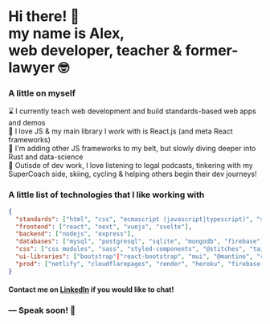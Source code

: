 <!--
**kuuzon/kuuzon** is a ✨ _special_ ✨ repository because its `README.md` (this file) appears on your GitHub profile.

Here are some ideas to get you started:

- 🔭 I’m currently working on ...
- 🌱 I’m currently learning ...
- 👯 I’m looking to collaborate on ...
- 🤔 I’m looking for help with ...
- 💬 Ask me about ...
- 📫 How to reach me: ...
- 😄 Pronouns: ...
- ⚡ Fun fact: ...
-->

<h1>
  Hi there! 👋 <br> 
  my name is Alex, <br> 
  web developer, teacher & former-lawyer 🤓 
</h1>

### A little on myself

<p>
  ⌛ I currently teach web development and build standards-based web apps and demos
  <br>
  🎯 I love JS & my main library I work with is React.js (and meta React frameworks)
  <br>
   🌱 I'm adding other JS frameworks to my belt, but slowly diving deeper into Rust and data-science
  <br>
  🧩 Outisde of dev work, I love listening to legal podcasts, tinkering with my SuperCoach side, skiing, cycling & helping others begin their dev journeys!
</p>

### A little list of technologies that I like working with

```json
{
  "standards": ["html", "css", "ecmascript (javascript|typescript)", "sql", "json", "xml|xhtml", "php"],
  "frontend": ["react", "next", "vuejs", "svelte"],
  "backend": ["nodejs", "express"],
  "databases": ["mysql", "postgresql", "sqlite", "mongodb", "firebase"],
  "css": ["css modules", "sass", "styled-components", "@stitches", "tailwindcss", "vanilla-extract"],
  "ui-libraries": ["bootstrap"|"react-bootstrap", "mui", "@mantine", "radixui", "daisy-ui", "shadcn-ui"],
  "prod": ["netlify", "cloudflarepages", "render", "heroku", "firebase-hosting", "vercel", "github-pages", "railway", "mongo-atlas", "shared-servers"],
}
```

#### Contact me on [LinkedIn](https://www.linkedin.com/in/alex-bicknell-855152104/) if you would like to chat!

### ― Speak soon! 🙌
<br>

